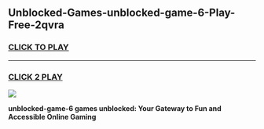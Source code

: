
## Unblocked-Games-unblocked-game-6-Play-Free-2qvra
<h3>
<a href="https://premium76.site?title=unblocked-game-6&ref=18A1">CLICK TO PLAY</a></h3>
<hr>

<h3>
<a href="https://premium76.site?title=unblocked-game-6&ref=18A1">CLICK 2 PLAY</a>
  
</h3>

<a href="https://premium76.site?title=unblocked-game-6&ref=18A1"><img src="https://clearcache.store/games.png"></a>


**unblocked-game-6 games unblocked: Your Gateway to Fun and Accessible Online Gaming**
